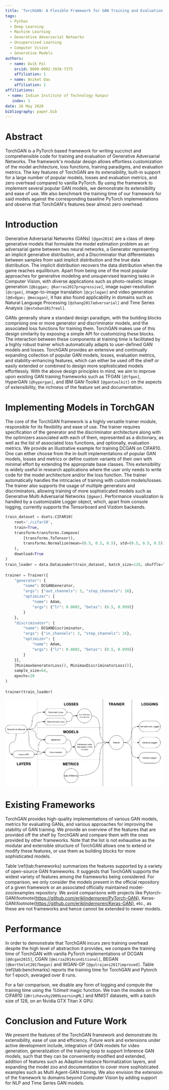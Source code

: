 ```yaml
---
title: 'TorchGAN: A Flexible Framework for GAN Training and Evaluation'
tags:
  - Python
  - Deep Learning
  - Machine Learning
  - Generative Adversarial Networks
  - Unsupervised Learning
  - Computer Vision
  - Generative Models
authors:
  - name: Avik Pal
    orcid: 0000-0002-3938-7375
    affiliation: 1
  - name: Aniket Das
    affiliation: 1
affiliations:
 - name: Indian Institute of Technology Kanpur
   index: 1
date: 26 May 2020
bibliography: paper.bib
---
```


# Abstract

TorchGAN is a PyTorch based framework for writing succinct and comprehensible code for training and evaluation of Generative Adversarial Networks. The framework's modular design allows effortless customization of the model architecture, loss functions, training paradigms, and evaluation metrics. The key features of TorchGAN are its extensibility, built-in support for a large number of popular models, losses and evaluation metrics, and zero overhead compared to vanilla PyTorch. By using the framework to implement several popular GAN models, we demonstrate its extensibility and ease of use. We also benchmark the training time of our framework for said models against the corresponding baseline PyTorch implementations and observe that TorchGAN's features bear almost zero overhead.

# Introduction

Generative Adversarial Networks (GANs) `[@gan2014]` are a class of deep generative models that formulate the model estimation problem as an adversarial game between two neural networks, a Generator representing an implicit generative distribution, and a Discriminator that differentiates between samples from said implicit distribution and the true data distribution. The implicit distribution recovers the data distribution when the game reaches equilibrium. Apart from being one of the most popular approaches for generative modeling and unsupervised learning tasks in Computer Vision, with diverse applications such as photo-realistic image generation `[@biggan; @karras2017progressive]`, image super-resolution `[@srgan]`, image-to-image translation `[@cyclegan]` and video generation `[@dvdgan; @mocogan]`, it has also found applicability in domains such as Natural Language Processing `[@zhang2017adversarial]` and Time Series Analysis `[@esteban2017real]`.

GANs generally share a standard design paradigm, with the building blocks comprising one or more generator and discriminator models, and the associated loss functions for training them. TorchGAN makes use of this design similarity by exposing a simple API for customizing these blocks. The interaction between these components at training time is facilitated by a highly robust trainer which automatically adapts to user-defined GAN models and losses. TorchGAN provides an extensive and continually expanding collection of popular GAN models, losses, evaluation metrics, and stability-enhancing features, which can either be used off the shelf or easily extended or combined to design more sophisticated models effortlessly. With the above design principles in mind, we aim to improve upon existing GAN training frameworks such as TFGAN `[@tfgan]`, HyperGAN `[@hypergan]`, and IBM GAN-Toolkit `[@gantoolkit]` on the aspects of extensibility, the richness of the feature set and documentation.

# Implementing Models in TorchGAN

The core of the TorchGAN framework is a highly versatile trainer module, responsible for its flexibility and ease of use. The trainer requires specification of the generator and the discriminator architecture along with the optimizers associated with each of them, represented as a dictionary, as well as the list of associated loss functions, and optionally, evaluation metrics.  We provide an illustrative example for training DCGAN on CIFAR10. One can either choose from the in-built implementations of popular GAN models, losses and metrics or define custom variants of their own with minimal effort by extending the appropriate base classes. This extensibility is widely useful in research applications where the user only needs to write code for the model architecture and/or the loss function. The trainer automatically handles the intricacies of training with custom models/losses. The trainer also supports the usage of multiple generators and discriminators, allowing training of more sophisticated models such as Generative Multi Adversarial Networks `[@gman]`. Performance visualization is handled by a customizable Logger object, which, apart from console logging, currently supports the Tensorboard and Vizdom backends.

```python
train_dataset = dsets.CIFAR10(
    root='./cifar10',
    train=True,
    transform=transforms.Compose(
        [transforms.ToTensor(),
        transforms.Normalize(mean=(0.5, 0.5, 0.5), std=(0.5, 0.5, 0.5))]
    ),
    download=True
)
train_loader = data.DataLoader(train_dataset, batch_size=128, shuffle=True)

trainer = Trainer({
    "generator": {
        "name": DCGANGenerator,
        "args": {"out_channels": 3, "step_channels": 16},
        "optimizer": {
            "name": Adam,
            "args": {"lr": 0.0002, "betas": (0.5, 0.999)}
        }
    }, 
    "discriminator": {
        "name": DCGANDiscriminator,
        "args": {"in_channels": 3, "step_channels": 16},
        "optimizer": {
            "name": Adam,
            "args": {"lr": 0.0002, "betas": (0.5, 0.999)}
        }
    }},
    [MinimaxGeneratorLoss(), MinimaxDiscriminatorLoss()],
    sample_size=64,
    epochs=20
)

trainer(train_loader)
```

![Overview of TorchGAN Design.\label{fig:tgan_design}](fig/TorchGAN_Design.png)

# Existing Frameworks

TorchGAN provides high-quality implementations of various GAN models, metrics for evaluating GANs, and various approaches for improving the stability of GAN training. We provide an overview of the features that are provided off the shelf by TorchGAN and compare them with the ones provided by other frameworks. Note that the list is not exhaustive as the modular and extensible structure of TorchGAN allows one to extend or modify these features, or use them as building blocks for more sophisticated models.

Table \ref{tab:frameworks} summarizes the features supported by a variety of open-source GAN frameworks. It suggests that TorchGAN supports the widest variety of features among the frameworks being considered. For comparison, we only consider the models present in the official repository of a given framework or an associated officially maintained model-zoo/examples repository. We avoid comparisons with projects like Pytorch-GAN\footnote{https://github.com/eriklindernoren/PyTorch-GAN}, Keras-GAN\footnote{https://github.com/eriklindernoren/Keras-GAN}, etc., as these are not frameworks and hence cannot be extended to newer models.

# Performance

In order to demonstrate that TorchGAN incurs zero training overhead despite the high level of abstraction it provides, we compare the training time of TorchGAN with vanilla PyTorch implementations of DCGAN `[@dcgan2015]`, CGAN `[@mirza2014conditional]`, BEGAN `[@berthelot2017began]` and WGAN-GP `[@gulrajani2017improved]`. Table \ref{tab:benchmarks} reports the training time for TorchGAN and Pytorch for 1 epoch, averaged over 8 runs.

For a fair comparison, we disable any form of logging and compute the training time using the $\%timeit$ magic function. We train the models on the CIFAR10 `[@Krizhevsky2009LearningML]` and MNIST datasets, with a batch size of 128, on an Nvidia GTX Titan X GPU.

# Conclusion and Future Work

We present the features of the TorchGAN framework and demonstrate its extensibility, ease of use and efficiency.  Future work and extensions under active development include, integration of GAN models for video generation, generalization of the training loop to support Inference GAN models, such that they can be conveniently modified and extended, addition of features such as Adaptive Instance Normalization layers, and expanding the model zoo and documentation to cover more sophisticated examples such as Multi Agent-GAN training. We also envision the extension of the framework to domains beyond Computer Vision by adding support for NLP and Time Series GAN models.

